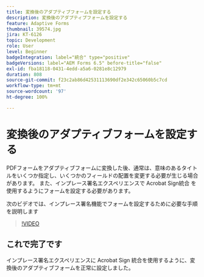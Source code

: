 ```yaml
---
title: 変換後のアダプティブフォームを設定する
description: 変換後のアダプティブフォームを設定する
feature: Adaptive Forms
thumbnail: 39574.jpg
jira: KT-6126
topic: Development
role: User
level: Beginner
badgeIntegration: label="統合" type="positive"
badgeVersions: label="AEM Forms 6.5" before-title="false"
exl-id: fba18118-0431-4edd-a5a6-0281e8c12979
duration: 808
source-git-commit: f23c2ab86d42531113690df2e342c65060b5c7cd
workflow-type: tm+mt
source-wordcount: '97'
ht-degree: 100%

---
```


# 変換後のアダプティブフォームを設定する

PDFフォームをアダプティブフォームに変換した後、通常は、意味のあるタイトルをいくつか指定し、いくつかのフィールドの配置を変更する必要が生じる場合があります。 また、インプレース署名エクスペリエンスで Acrobat Sign統合 を使用するようにフォームを設定する必要があります。

次のビデオでは、インプレース署名機能でフォームを設定するために必要な手順を説明します

>[!VIDEO](https://video.tv.adobe.com/v/39574?quality=12&learn=on)

## これで完了です

インプレース署名エクスペリエンスに Acrobat Sign 統合を使用するように、変換後のアダプティブフォームを正常に設定しました。

